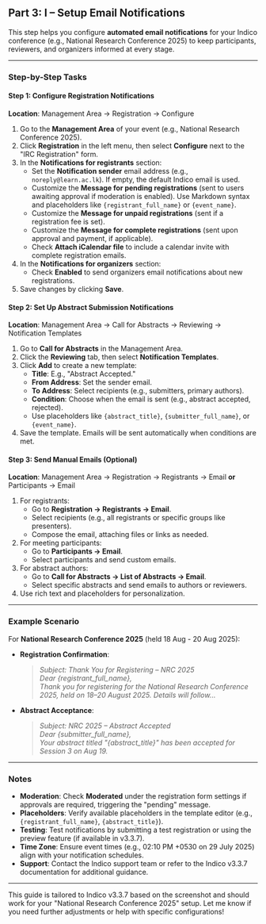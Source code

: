 
## Part 3: I – Setup Email Notifications

This step helps you configure **automated email notifications** for your Indico conference (e.g., National Research Conference 2025) to keep participants, reviewers, and organizers informed at every stage.

---

### Step-by-Step Tasks

#### **Step 1: Configure Registration Notifications**
**Location**: Management Area → Registration → Configure
1. Go to the **Management Area** of your event (e.g., National Research Conference 2025).
2. Click **Registration** in the left menu, then select **Configure** next to the "IRC Registration" form.
3. In the **Notifications for registrants** section:
   - Set the **Notification sender** email address (e.g., `noreply@learn.ac.lk`). If empty, the default Indico email is used.
   - Customize the **Message for pending registrations** (sent to users awaiting approval if moderation is enabled). Use Markdown syntax and placeholders like `{registrant_full_name}` or `{event_name}`.
   - Customize the **Message for unpaid registrations** (sent if a registration fee is set).
   - Customize the **Message for complete registrations** (sent upon approval and payment, if applicable).
   - Check **Attach iCalendar file** to include a calendar invite with complete registration emails.
4. In the **Notifications for organizers** section:
   - Check **Enabled** to send organizers email notifications about new registrations.
5. Save changes by clicking **Save**.

#### **Step 2: Set Up Abstract Submission Notifications**
**Location**: Management Area → Call for Abstracts → Reviewing → Notification Templates
1. Go to **Call for Abstracts** in the Management Area.
2. Click the **Reviewing** tab, then select **Notification Templates**.
3. Click **Add** to create a new template:
   - **Title**: E.g., "Abstract Accepted."
   - **From Address**: Set the sender email.
   - **To Address**: Select recipients (e.g., submitters, primary authors).
   - **Condition**: Choose when the email is sent (e.g., abstract accepted, rejected).
   - Use placeholders like `{abstract_title}`, `{submitter_full_name}`, or `{event_name}`.
4. Save the template. Emails will be sent automatically when conditions are met.

#### **Step 3: Send Manual Emails (Optional)**
**Location**: Management Area → Registration → Registrants → Email **or** Participants → Email
1. For registrants:
   - Go to **Registration → Registrants → Email**.
   - Select recipients (e.g., all registrants or specific groups like presenters).
   - Compose the email, attaching files or links as needed.
2. For meeting participants:
   - Go to **Participants → Email**.
   - Select participants and send custom emails.
3. For abstract authors:
   - Go to **Call for Abstracts → List of Abstracts → Email**.
   - Select specific abstracts and send emails to authors or reviewers.
4. Use rich text and placeholders for personalization.

---

### Example Scenario
For **National Research Conference 2025** (held 18 Aug - 20 Aug 2025):
- **Registration Confirmation**:
  > *Subject: Thank You for Registering – NRC 2025*  
  > *Dear {registrant_full_name},*  
  > *Thank you for registering for the National Research Conference 2025, held on 18–20 August 2025. Details will follow...*
- **Abstract Acceptance**:
  > *Subject: NRC 2025 – Abstract Accepted*  
  > *Dear {submitter_full_name},*  
  > *Your abstract titled "{abstract_title}" has been accepted for Session 3 on Aug 19.*

---

### Notes
- **Moderation**: Check **Moderated** under the registration form settings if approvals are required, triggering the "pending" message.
- **Placeholders**: Verify available placeholders in the template editor (e.g., `{registrant_full_name}`, `{abstract_title}`).
- **Testing**: Test notifications by submitting a test registration or using the preview feature (if available in v3.3.7).
- **Time Zone**: Ensure event times (e.g., 02:10 PM +0530 on 29 July 2025) align with your notification schedules.
- **Support**: Contact the Indico support team or refer to the Indico v3.3.7 documentation for additional guidance.

---

This guide is tailored to Indico v3.3.7 based on the screenshot and should work for your "National Research Conference 2025" setup. Let me know if you need further adjustments or help with specific configurations!
